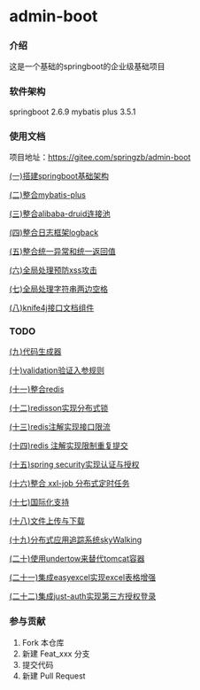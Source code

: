 # admin-boot

### 介绍
这是一个基础的springboot的企业级基础项目

### 软件架构
springboot 2.6.9
mybatis plus 3.5.1

### 使用文档

项目地址：<https://gitee.com/springzb/admin-boot>

[(一)搭建springboot基础架构](/doc/md/(一)搭建springboot基础架构.md "(一)搭建springboot基础架构")

[(二)整合mybatis-plus](/doc/md/(二)整合mybatis-plus.md "(二)整合mybatis-plus")

[(三)整合alibaba-druid连接池](/doc/md/(三)整合alibaba-druid连接池.md "(三)整合alibaba-druid连接池")

[(四)整合日志框架logback](/doc/md/(四)整合日志框架logback.md "(四)整合日志框架logback")

[(五)整合统一异常和统一返回值](/doc/md/(五)整合统一异常和统一返回值.md "(五)整合统一异常和统一返回值")

[(六)全局处理预防xss攻击](/doc/md/(六)全局处理预防xss攻击.md "(六)全局处理预防xss攻击")

[(七)全局处理字符串两边空格](/doc/md/(七)全局处理字符串两边空格.md "(七)全局处理字符串两边空格")

[(八)knife4j接口文档组件](/doc/md/(八)knife4j接口文档组件.md "(八)knife4j接口文档组件")

### TODO

[(九)代码生成器](/doc/md/(九)代码生成器.md "(九)代码生成器")

[(十)validation验证入参规则](/doc/md/(十)validation验证入参规则.md "(十)validation验证入参规则")

[(十一)整合redis](\(十\)整合redis/\(十\)整合redis.md "(十)整合redis")

[(十二)redisson实现分布式锁](\(十一\)redisson实现分布式锁/\(十一\)redisson实现分布式锁.md "(十一)redisson实现分布式锁")

[(十三)redis注解实现接口限流](\(十二\)redis注解实现接口限流/\(十二\)redis注解实现接口限流.md "(十二)redis注解实现接口限流")

[(十四)redis 注解实现限制重复提交](<(十三)redis 注解实现限制重复提交/(十三)redis 注解实现限制重复提交.md> "(十三)redis 注解实现限制重复提交")

[(十五)spring security实现认证与授权](<(十四)spring security实现认证与授权/(十四)spring security实现认证与授权.md> "(十四)spring security实现认证与授权")

[(十六)整合 xxl-job 分布式定时任务](<(十五)整合 xxl-job 分布式定时任务/(十五)整合 xxl-job 分布式定时任务.md> "(十五)整合 xxl-job 分布式定时任务")

[(十七)国际化支持](\(十六\)国际化支持/\(十六\)国际化支持.md "(十六)国际化支持")

[(十八)文件上传与下载](\(十七\)文件上传与下载/\(十七\)文件上传与下载.md "(十七)文件上传与下载")

[(十九)分布式应用追踪系统skyWalking](\(十九\)分布式应用追踪系统skyWalking/\(十九\)分布式应用追踪系统skyWalking.md "(十九)分布式应用追踪系统skyWalking")

[(二十)使用undertow来替代tomcat容器](\(二十\)使用undertow来替代tomcat容器/\(二十\)使用undertow来替代tomcat容器.md "(二十)使用undertow来替代tomcat容器")

[(二十一)集成easyexcel实现excel表格增强](\(二十一\)集成easyexcel实现excel表格增强/\(二十一\)集成easyexcel实现excel表格增强.md "(二十一)集成easyexcel实现excel表格增强")

[(二十二)集成just-auth实现第三方授权登录](\(二十二\)集成just-auth实现第三方授权登录/\(二十二\)集成just-auth实现第三方授权登录.md "(二十二)集成just-auth实现第三方授权登录")


### 参与贡献

1.  Fork 本仓库
2.  新建 Feat_xxx 分支
3.  提交代码
4.  新建 Pull Request

